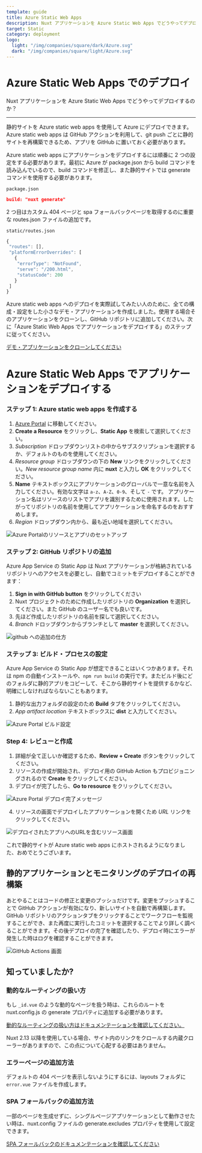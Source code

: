 ```yaml
---
template: guide
title: Azure Static Web Apps
description: Nuxt アプリケーションを Azure Static Web Apps でどうやってデプロイするのか？
target: Static
category: deployment
logo:
  light: "/img/companies/square/dark/Azure.svg"
  dark: "/img/companies/square/light/Azure.svg"
---
```

# Azure Static Web Apps でのデプロイ

Nuxt アプリケーションを Azure Static Web Apps でどうやってデプロイするのか？

---

静的サイトを Azure static web apps を使用して Azure にデプロイできます。Azure static web apps は GitHub アクションを利用して、git push ごとに静的サイトを再構築できるため、アプリを GitHub に置いておく必要があります。

Azure static web apps にアプリケーションをデプロイするには順番に 2 つの設定をする必要があります。最初に Azure が package.json から build コマンドを読み込んでいるので、build コマンドを修正し、また静的サイトでは generate コマンドを使用する必要があります。

`package.json`

```json
build: "nuxt generate"
```

2 つ目はカスタム 404 ページと spa フォールバックページを取得するのに重要な routes.json ファイルの追加です。

`static/routes.json`

```jsx
{
 "routes": [],
 "platformErrorOverrides": [
   {
    "errorType": "NotFound",
    "serve": "/200.html",
    "statusCode": 200
   }
 ]
}
```

Azure static web apps へのデプロイを実際試してみたい人のために、全ての構成・設定をした小さなデモ・アプリケーションを作成しました。使用する場合そのアプリケーションをクローンし、GitHub リポジトリに追加してください。次に「Azure Static Web Apps でアプリケーションをデプロイする」のステップに従ってください。

[デモ・アプリケーションをクローンしてください](https://github.com/debs-obrien/nuxtjs-azure-static-app)

# Azure Static Web Apps でアプリケーションをデプロイする

### ステップ 1: **Azure static web apps を作成する**

1. [Azure Portal](https://portal.azure.com/) に移動してください。
2. **Create a Resource** をクリックし、**Static App** を検索して選択してください。
3. *Subscription* ドロップダウンリストの中からサブスクリプションを選択するか、デフォルトのものを使用してください。
4. *Resource group* ドロップダウンの下の **New** リンクをクリックしてください。*New resource group name* 内に **nuxt** と入力し **OK** をクリックしてください。
5. **Name** テキストボックスにアプリケーションのグローバルで一意な名前を入力してください。有効な文字は `a-z`、`A-Z`、`0-9`、そして `-` です。 アプリケーション名はリソースのリストでアプリを識別するために使用されます。したがってリポジトリの名前を使用してアプリケーションを命名するのをおすすめします。
6. *Region* ドロップダウン内から、最も近い地域を選択してください。

![Azure Portalのリソースとアプリのセットアップ](https://user-images.githubusercontent.com/13063165/82118135-71891b00-9775-11ea-8284-aa94d17a3bc3.png)

### ステップ 2: **GitHub リポジトリの追加**

Azure App Service の Static App は Nuxt アプリケーションが格納されているリポジトリへのアクセスを必要とし、自動でコミットをデプロイすることができます：

1. **Sign in with GitHub button** をクリックしてください
2. Nuxt プロジェクトのために作成したリポジトリの **Organization** を選択してください。また GitHub のユーザー名でも良いです。
3. 先ほど作成したリポジトリの名前を探して選択してください。
4. *Branch* ドロップダウンからブランチとして **master** を選択してください。

![github への追加の仕方](https://user-images.githubusercontent.com/13063165/82118359-38ea4100-9777-11ea-9c5e-7ba5c4da708e.png)

### ステップ 3: **ビルド・プロセスの設定**

Azure App Service の Static App が想定できることはいくつかあります。それは npm の自動インストールや、`npm run build` の実行です。またビルド後にどのフォルダに静的アプリをコピーして、そこから静的サイトを提供するかなど、明確にしなければならないこともあります。

1. 静的な出力フォルダの設定のため **Build** タブをクリックしてください。
2. *App artifact location* テキストボックスに **dist** と入力してください。

![Azure Portal ビルド設定](https://user-images.githubusercontent.com/13063165/82118277-71d5e600-9776-11ea-88ad-48cf0793905d.png)

### Step 4: **レビューと作成**

1. 詳細が全て正しいか確認するため、**Review + Create** ボタンをクリックしてください。
2. リソースの作成が開始され、デプロイ用の GitHub Action もプロビジョニングされるので **Create** をクリックしてください。
3. デプロイが完了したら、**Go to resource** をクリックしてください。

![Azure Portal デプロイ完了メッセージ](https://user-images.githubusercontent.com/13063165/82118390-67681c00-9777-11ea-9778-671dc768393e.png)

4. リソースの画面でデプロイしたアプリケーションを開くため *URL* リンクをクリックしてください。

![デプロイされたアプリへのURLを含むリソース画面](https://user-images.githubusercontent.com/13063165/82118042-d001c980-9774-11ea-94f5-57d995aa5391.png)

これで静的サイトが Azure static web apps にホストされるようになりました、おめでとうございます。

## 静的アプリケーションとモニタリングのデプロイの再構築

あとやることはコードの修正と変更のプッシュだけです。変更をプッシュすることで GitHub アクションが有効になり、新しいサイトを自動で再構築します。GitHub リポジトリのアクションタブをクリックすることでワークフローを監視することができ、また再度に実行したコミットを選択することでより詳しく調べることができます。その後デプロイの完了を確認したり、デプロイ時にエラーが発生した時はログを確認することができます。

![GitHub Actions 画面](https://user-images.githubusercontent.com/13063165/82118249-34715880-9776-11ea-92e2-dbd21bbf7cb6.png)

## 知っていましたか?

### **動的なルーティングの扱い方**

もし `_id.vue` のような動的なページを扱う時は、これらのルートを nuxt.config.js の generate プロパティに追加する必要があります。

[動的なルーティングの扱い方はドキュメンテーションを確認してください。](/docs/configuration-glossary/configuration-generate#routes)

<div class="Alert">
Nuxt 2.13 以降を使用している場合、サイト内のリンクをクロールする内蔵クローラーがありますので、この点について心配する必要はありません。
</div>

### エラーページの追加方法

デフォルトの 404 ページを表示しないようにするには、layouts フォルダに `error.vue` ファイルを作成します。

### SPA フォールバックの追加方法

一部のページを生成せずに、シングルページアプリケーションとして動作させたい時は、nuxt.config ファイルの generate.excludes プロパティを使用して設定できます。

[SPA フォールバックのドキュメンテーションを確認してください](/docs/configuration-glossary/configuration-generate#exclude)
